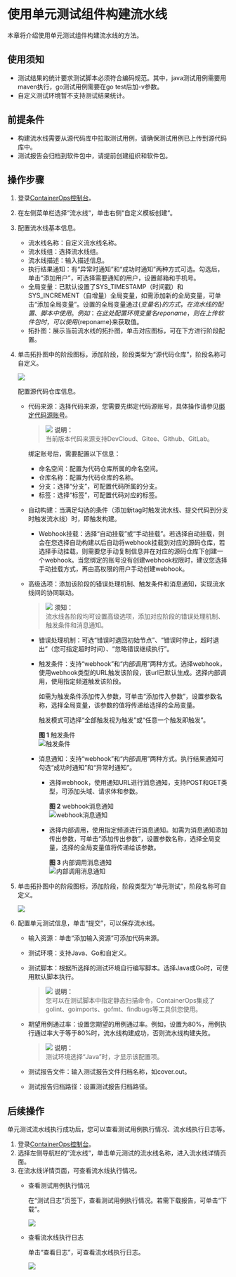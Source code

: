 # 使用单元测试组件构建流水线<a name="ops_01_0024"></a>

本章将介绍使用单元测试组件构建流水线的方法。

## 使用须知<a name="section16334181761117"></a>

-   测试结果的统计要求测试脚本必须符合编码规范。其中，java测试用例需要用maven执行，go测试用例需要在go test后加-v参数。
-   自定义测试环境暂不支持测试结果统计。

## 前提条件<a name="section1787816379308"></a>

-   构建流水线需要从源代码库中拉取测试用例，请确保测试用例已上传到源代码库中。
-   测试报告会归档到软件包中，请提前创建组织和软件包。

## 操作步骤<a name="section1938117542552"></a>

1.  登录[ContainerOps控制台](https://console.huaweicloud.com/swr/containerops/)。
2.  在左侧菜单栏选择“流水线“，单击右侧“自定义模板创建“。
3.  配置流水线基本信息。
    -   流水线名称：自定义流水线名称。
    -   流水线组：选择流水线组。
    -   流水线描述：输入描述信息。
    -   执行结果通知：有“异常时通知”和“成功时通知”两种方式可选。勾选后，单击“添加用户”，可选择需要通知的用户，设置邮箱和手机号。
    -   全局变量：已默认设置了SYS\_TIMESTAMP（时间戳）和SYS\_INCREMENT（自增量）全局变量，如需添加新的全局变量，可单击“添加全局变量”。设置的全局变量通过$\{变量名\}的方式，在流水线的配置、脚本中使用。例如：在此处配置环境变量名reponame，则在上传软件包时，可以使用$\{reponame\}来获取值。
    -   拓扑图：展示当前流水线的拓扑图，单击对应图标，可在下方进行阶段配置。


1.  单击拓扑图中的阶段图标，添加阶段，阶段类型为“源代码仓库”，阶段名称可自定义。

    ![](figures/istio1.png)

    配置源代码仓库信息。

    -   代码来源：选择代码来源，您需要先绑定代码源账号，具体操作请参见[绑定代码源账号](绑定代码源账号.md)。

        >![](public_sys-resources/icon-note.gif) **说明：**   
        >当前版本代码来源支持DevCloud、Gitee、Github、GitLab。  

        绑定账号后，需要配置以下信息：

        -   命名空间：配置为代码仓库所属的命名空间。
        -   仓库名称：配置为代码仓库的名称。
        -   分支：选择“分支”，可配置代码所属的分支。
        -   标签：选择“标签”，可配置代码对应的标签。

    -   自动构建：当满足勾选的条件（添加新tag时触发流水线、提交代码到分支时触发流水线）时，即触发构建。
        -   Webhook挂载：选择“自动挂载”或“手动挂载”。若选择自动挂载，则会在您选择自动构建以后自动将webhook挂载到对应的源码仓库，若选择手动挂载，则需要您手动复制信息并在对应的源码仓库下创建一个webhook。当您绑定的账号没有创建webhook权限时，建议您选择手动挂载方式，再由高权限的用户手动创建webhook。

    -   高级选项：添加该阶段的错误处理机制、触发条件和消息通知，实现流水线间的协同联动。

        >![](public_sys-resources/icon-notice.gif) **须知：**   
        >流水线各阶段均可设置高级选项，添加对应阶段的错误处理机制、触发条件和消息通知。  

        -   错误处理机制：可选“错误时退回初始节点”、“错误时停止，超时退出”（您可指定超时时间）、“忽略错误继续执行”。
        -   触发条件：支持“webhook”和“内部调用”两种方式。选择webhook，使用webhook类型的URL触发该阶段，该url已默认生成。选择内部调用，使用指定频道触发该阶段。

            如需为触发条件添加传入参数，可单击“添加传入参数”，设置参数名称，选择全局变量，该参数的值将传递给选择的全局变量。

            触发模式可选择“全部触发视为触发”或“任意一个触发即触发”。

            **图 1**  触发条件<a name="ops_01_0020_ops_01_0003_fig1196720504441"></a>  
            ![](figures/触发条件.png "触发条件")

        -   消息通知：支持“webhook”和“内部调用”两种方式。执行结果通知可勾选“成功时通知”和“异常时通知”。
            -   选择webhook，使用通知URL进行消息通知，支持POST和GET类型，可添加头域、请求体和参数。

                **图 2**  webhook消息通知<a name="ops_01_0020_ops_01_0003_fig2354244154614"></a>  
                ![](figures/webhook消息通知.png "webhook消息通知")

            -   选择内部调用，使用指定频道进行消息通知。如需为消息通知添加传出参数，可单击“添加传出参数”，设置参数名称，选择全局变量，选择的全局变量值将传递给该参数。

                **图 3**  内部调用消息通知<a name="ops_01_0020_ops_01_0003_fig468611316484"></a>  
                ![](figures/内部调用消息通知.png "内部调用消息通知")



2.  单击拓扑图中的阶段图标，添加阶段，阶段类型为“单元测试”，阶段名称可自定义。

    ![](figures/zh-cn_image_0231542585.png)

3.  配置单元测试信息，单击“提交”，可以保存流水线。
    -   输入资源：单击“添加输入资源”可添加代码来源。
    -   测试环境：支持Java、Go和自定义。
    -   测试脚本：根据所选择的测试环境自行编写脚本。选择Java或Go时，可使用默认脚本执行。

        >![](public_sys-resources/icon-note.gif) **说明：**   
        >您可以在测试脚本中指定静态扫描命令，ContainerOps集成了golint、goimports、gofmt、findbugs等工具供您使用。  

    -   期望用例通过率：设置您期望的用例通过率。例如，设置为80%，用例执行通过率大于等于80%时，流水线构建成功，否则流水线构建失败。

        >![](public_sys-resources/icon-note.gif) **说明：**   
        >测试环境选择“Java”时，才显示该配置项。  

    -   测试报告文件：输入测试报告文件归档名称，如cover.out。
    -   测试报告归档路径：设置测试报告归档路径。


## 后续操作<a name="section2795183720459"></a>

单元测试流水线执行成功后，您可以查看测试用例执行情况、流水线执行日志等。

1.  登录[ContainerOps控制台](https://console.huaweicloud.com/swr/containerops/)。
2.  选择左侧导航栏的“流水线“，单击单元测试的流水线名称，进入流水线详情页面。
3.  在流水线详情页面，可查看流水线执行情况。
    -   查看测试用例执行情况

        在“测试日志”页签下，查看测试用例执行情况。若需下载报告，可单击“下载”。

        ![](figures/单元测试-下载测试报告.png)

    -   查看流水线执行日志

        单击“查看日志”，可查看流水线执行日志。

        ![](figures/单元测试-查看日志.png)



